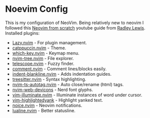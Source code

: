 # Noevim Config

This is my configuration of NeoVim. Being relatively new to neovim I followed this
[Neovim from scratch](https://youtu.be/ZjMzBd1Dqz8?si=NLO6BBcMtq_74XgY) youtube guide from
[Radley Lewis](https://github.com/radleylewis). Installed plugins:

- [Lazy.nvim](https://github.com/folke/lazy.nvim) - For plugin management.
- [catppuccin.nvim](https://github.com/catppuccin/nvim) - Theme.
- [which-key.nvim](https://github.com/folke/which-key.nvim) - Keymap menu.
- [nvim-tree.nvim](https://github.com/nvim-tree/nvim-tree.lua) - File explorer.
- [telescope.nvim](https://github.com/nvim-telescope/telescope.nvim) - Fuzzy finder.
- [comment.nvim](https://github.com/numToStr/Comment.nvim) - Comment lines/blocks easily.
- [indent-blankline.nvim](https://github.com/lukas-reineke/indent-blankline.nvim) - Adds indentation guides.
- [treesitter.nvim](https://github.com/nvim-treesitter/nvim-treesitter) - Syntax highlighting.
- [nvim-ts-autotag.nvim](https://github.com/windwp/nvim-ts-autotag) - Auto close/rename (html) tags.
- [nvim-web-devicons](https://github.com/nvim-tree/nvim-web-devicons) - Nerd font glyphs.
- [vim-illuminate.nvim](https://github.com/RRethy/vim-illuminate) - Illuminate instances of word under cursor.
- [vim-highlightedyank](https://github.com/machakann/vim-highlightedyank) - Highlight yanked text.
- [noice.nvim](https://github.com/folke/noice.nvim) - Neovim notifications.
- [lualine.nvim](https://github.com/nvim-lualine/lualine.nvim) - Better statusline.
